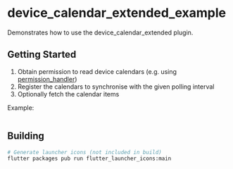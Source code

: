 # device_calendar_extended_example

Demonstrates how to use the device_calendar_extended plugin.

## Getting Started

1. Obtain permission to read device calendars (e.g. using [permission_handler](https://pub.dev/packages/permission_handler))
1. Register the calendars to synchronise with the given polling interval
1. Optionally fetch the calendar items

Example:

```dart
```

## Building

```sh
# Generate launcher icons (not included in build)
flutter packages pub run flutter_launcher_icons:main
```

